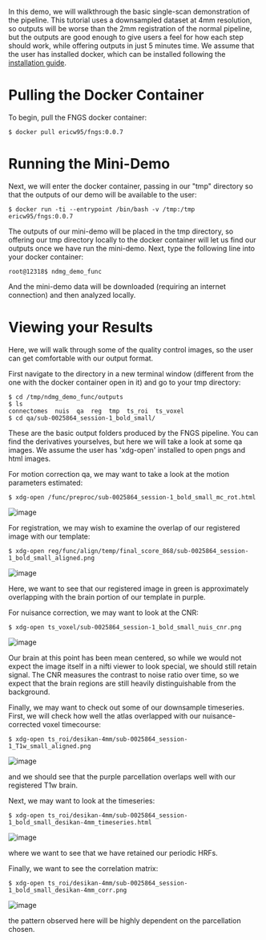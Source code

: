 In this demo, we will walkthrough the basic single-scan demonstration of the pipeline. This tutorial uses a downsampled dataset at 4mm resolution, so outputs will be worse than the 2mm registration of the normal pipeline, but the outputs are good enough to give users a feel for how each step should work, while offering outputs in just 5 minutes time. We assume that the user has installed docker, which can be installed following the [installation guide](https://docs.docker.com/engine/installation/). 

# Pulling the Docker Container

To begin, pull the FNGS docker container:

```
$ docker pull ericw95/fngs:0.0.7
```

# Running the Mini-Demo

Next, we will enter the docker container, passing in our "tmp" directory so that the outputs of our demo will be available to the user:

```
$ docker run -ti --entrypoint /bin/bash -v /tmp:/tmp ericw95/fngs:0.0.7
```

The outputs of our mini-demo will be placed in the tmp directory, so offering our tmp directory locally to the docker container will let us find our outputs once we have run the mini-demo. Next, type the following line into your docker container:

```
root@12318$ ndmg_demo_func
```

And the mini-demo data will be downloaded (requiring an internet connection) and then analyzed locally. 

# Viewing your Results

Here, we will walk through some of the quality control images, so the user can get comfortable with our output format. 

First navigate to the directory in a new terminal window (different from the one with the docker container open in it) and go to your tmp directory:

```
$ cd /tmp/ndmg_demo_func/outputs
$ ls
connectomes  nuis  qa  reg  tmp  ts_roi  ts_voxel
$ cd qa/sub-0025864_session-1_bold_small/
```

These are the basic output folders produced by the FNGS pipeline. You can find the derivatives yourselves, but here we will take a look at some qa images. We assume the user has 'xdg-open' installed to open pngs and html images. 


For motion correction qa, we may want to take a look at the motion parameters estimated:
```
$ xdg-open /func/preproc/sub-0025864_session-1_bold_small_mc_rot.html 
```

![image](https://cloud.githubusercontent.com/assets/8883547/26093844/7f2a2268-39e5-11e7-8da2-d73abb3b59b5.png)

For registration, we may wish to examine the overlap of our registered image with our template:

```
$ xdg-open reg/func/align/temp/final_score_868/sub-0025864_session-1_bold_small_aligned.png
```

![image](https://cloud.githubusercontent.com/assets/8883547/26093905/bfd60354-39e5-11e7-9f76-fc185b17bc1f.png)

Here, we want to see that our registered image in green is approximately overlapping with the brain portion of our template in purple.

For nuisance correction, we may want to look at the CNR:

```
$ xdg-open ts_voxel/sub-0025864_session-1_bold_small_nuis_cnr.png 
```

![image](https://cloud.githubusercontent.com/assets/8883547/26093956/f4b722ce-39e5-11e7-99cd-52385d1f2140.png)

Our brain at this point has been mean centered, so while we would not expect the image itself in a nifti viewer to look special, we should still retain signal. The CNR measures the contrast to noise ratio over time, so we expect that the brain regions are still heavily distinguishable from the background.

Finally, we may want to check out some of our downsample timeseries. First, we will check how well the atlas overlapped with our nuisance-corrected voxel timecourse:

```
$ xdg-open ts_roi/desikan-4mm/sub-0025864_session-1_T1w_small_aligned.png
```
![image](https://cloud.githubusercontent.com/assets/8883547/26094042/52d077b6-39e6-11e7-9bff-c63c9d4dba9f.png)

and we should see that the purple parcellation overlaps well with our registered T1w brain.

Next, we may want to look at the timeseries:

```
$ xdg-open ts_roi/desikan-4mm/sub-0025864_session-1_bold_small_desikan-4mm_timeseries.html
```

![image](https://cloud.githubusercontent.com/assets/8883547/26094316/7c2ff68a-39e7-11e7-96a9-cfd43390bcea.png)


where we want to see that we have retained our periodic HRFs. 

Finally, we want to see the correlation matrix:

```
$ xdg-open ts_roi/desikan-4mm/sub-0025864_session-1_bold_small_desikan-4mm_corr.png
```
![image](https://cloud.githubusercontent.com/assets/8883547/26094259/3c90952a-39e7-11e7-86be-c256f1c2c120.png)



the pattern observed here will be highly dependent on the parcellation chosen.
